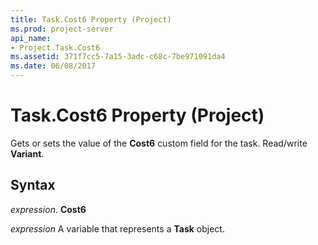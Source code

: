 ```yaml
---
title: Task.Cost6 Property (Project)
ms.prod: project-server
api_name:
- Project.Task.Cost6
ms.assetid: 371f7cc5-7a15-3adc-c68c-7be971091da4
ms.date: 06/08/2017
---
```



# Task.Cost6 Property (Project)

Gets or sets the value of the **Cost6** custom field for the task. Read/write **Variant**.


## Syntax

 _expression_. **Cost6**

 _expression_ A variable that represents a **Task** object.


